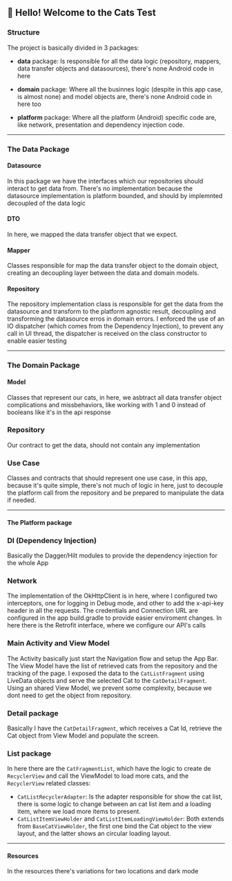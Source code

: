 ## 👋 Hello! Welcome to the Cats Test

### Structure

The project is basically divided in 3 packages:

- **data** package: Is responsible for all the data logic (repository, mappers, data transfer objects and datasources), there's none Android code in here

- **domain** package: Where all the businnes logic (despite in this app case, is almost none) and model objects are, there's none Android code in here too

- **platform** package: Where all the platform (Android) specific code are, like network, presentation and dependency injection code.

---

### The Data Package
#### Datasource
In this package we have the interfaces which our repositories should interact to get data from.
There's no implementation because the datasource implementation is platform bounded, and should by implemnted decoupled of the data logic

#### DTO
In here, we mapped the data transfer object that we expect.

#### Mapper
Classes responsible for map the data transfer object to the domain object, creating an decoupling layer between the data and domain models.

#### Repository
The repository implementation class is responsible for get the data from the datasource and transform to the platform agnostic result, decoupling and transforming the datasource erros in domain errors.
I enforced the use of an IO dispatcher (which comes from the Dependency Injection), to prevent any call in UI thread, the dispatcher is received on the class constructor to enable easier testing

---

### The Domain Package
#### Model
Classes that represent our cats, in here, we asbtract all data transfer object complications and missbehaviors, like working with 1 and 0 instead of booleans like it's in the api response

### Repository
Our contract to get the data, should not contain any implementation

### Use Case
Classes and contracts that should represent one use case, in this app, because it's quite simple, there's not much of logic in here, just to decouple the platform call from the repository and be prepared to manipulate the data if needed.

---

#### The Platform package
### DI (Dependency Injection)
Basically the Dagger/Hilt modules to provide the dependency injection for the whole App

### Network
The implementation of the OkHttpClient is in here, where I configured two interceptors, one for logging in Debug mode, and other to add the x-api-key header in all the requests.
The credentials and Connection URL are configured in the app build.gradle to provide easier enviroment changes.
In here there is the Retrofit interface, where we configure our API's calls

### Main Activity and View Model
The Activity basically just start the Navigation flow and setup the App Bar.
The View Model have the list of retrieved cats from the repository and the tracking of the page.
I exposed the data to the `CatListFragment` using LiveData objects and serve the selected Cat to the `CatDetailFragment`.
Using an shared View Model, we prevent some complexity, because we dont need to get the object from repository.

### Detail package
Basically I have the `CatDetailFragment`, which receives a Cat Id, retrieve the Cat object from View Model and populate the screen.

### List package
In here there are the `CatFragmentList`, which have the logic to create de `RecyclerView` and call the ViewModel to load more cats, and the `RecyclerView` related classes:
- `CatListRecyclerAdapter`: Is the adapter responsible for show the cat list, there is some logic to change between an cat list item and a loading item, where we load more items to present.
- `CatListItemViewHolder` and `CatListItemLoadingViewHolder`: Both extends from `BaseCatViewHolder`, the first one bind the Cat object to the view layout, and the latter shows an circular loading layout.

---

#### Resources
In the resources there's variations for two locations and dark mode

